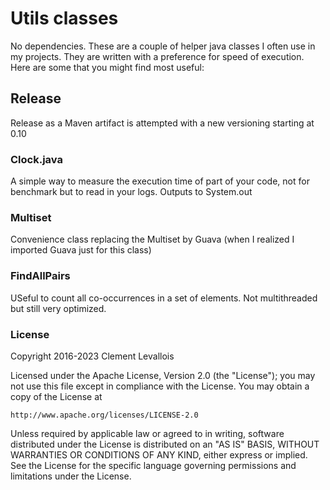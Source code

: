 # Utils classes 
No dependencies. These are a couple of helper java classes I often use in my projects. They are written with a preference for speed of execution. Here are some that you might find most useful:  

## Release
Release as a Maven artifact is attempted with a new versioning starting at 0.10

### Clock.java
A simple way to measure the execution time of part of your code, not for benchmark but to read in your logs. Outputs to System.out

### Multiset
Convenience class replacing the Multiset by Guava (when I realized I imported Guava just for this class)

### FindAllPairs
USeful to count all co-occurrences in a set of elements. Not multithreaded but still very optimized.

### License
Copyright 2016-2023 Clement Levallois

Licensed under the Apache License, Version 2.0 (the "License");
you may not use this file except in compliance with the License.
You may obtain a copy of the License at

    http://www.apache.org/licenses/LICENSE-2.0

Unless required by applicable law or agreed to in writing, software
distributed under the License is distributed on an "AS IS" BASIS,
WITHOUT WARRANTIES OR CONDITIONS OF ANY KIND, either express or implied.
See the License for the specific language governing permissions and
limitations under the License.